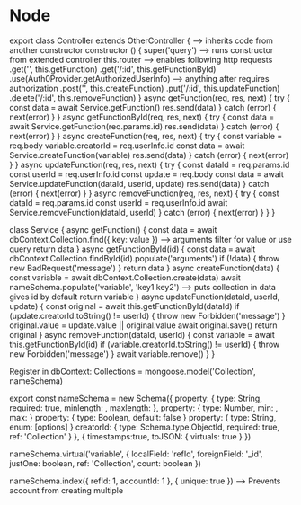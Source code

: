 # Node

<!-- SECTION Controller -->
  export class Controller extends OtherController { --> inherits code from another constructor
    constructor () {
      super('query') --> runs constructor from extended controller
      this.router --> enables following http requests
        .get('', this.getFunction)
        .get('/:id', this.getFunctionById)
        .use(Auth0Provider.getAuthorizedUserInfo) --> anything after requires authorization
        .post('', this.createFunction)
        .put('/:id', this.updateFunction)
        .delete('/:id', this.removeFunction)
    }
    async getFunction(req, res, next) {
      try {
        const data = await Service.getFunction()
        res.send(data)
      } catch (error) {
        next(error)
      }
    }
    async getFunctionById(req, res, next) {
      try {
        const data = await Service.getFunction(req.params.id)
        res.send(data)
      } catch (error) {
        next(error)
      }
    }
    async createFunction(req, res, next) {
      try {
        const variable = req.body
        variable.creatorId = req.userInfo.id
        const data = await Service.createFunction(variable)
        res.send(data)
      } catch (error) {
        next(error)
      }
    }
    async updateFunction(req, res, next) {
      try {
        const dataId = req.params.id
        const userId = req.userInfo.id
        const update = req.body
        const data = await Service.updateFunction(dataId, userId, update)
        res.send(data)
      } catch (error) {
        next(error)
      }
    }
    async removeFunction(req, res, next) {
      try {
        const dataId = req.params.id
        const userId = req.userInfo.id
        await Service.removeFunction(dataId, userId)
      } catch (error) {
        next(error)
      }
    }
  }

<!-- SECTION Service -->
  class Service {
    async getFunction() {
      const data = await dbContext.Collection.find({ key: value }) --> arguments filter for value or use query
      return data
    }
    async getFunctionById(id) {
      const data = await dbContext.Collection.findById(id).populate('arguments')
      if (!data) {
        throw new BadRequest('message')
      }
      return data
    }
    async createFunction(data) {
      const variable = await dbContext.Collection.create(data)
      await nameSchema.populate('variable', 'key1 key2') --> puts collection in data gives id by default
      return variable
    }
    async updateFunction(dataId, userId, update) {
      const original = await this.getFunctionById(dataId)
      if (update.creatorId.toString() != userId) {
        throw new Forbidden('message')
      }
      original.value = update.value || original.value
      await original.save()
      return original
    }
    async removeFunction(dataId, userId) {
      const variable = await this.getFunctionById(id)
      if (variable.creatorId.toString() != userId) {
        throw new Forbidden('message')
      }
      await variable.remove()
    }
  }

<!-- SECTION Database -->
  Register in dbContext:
    Collections = mongoose.model('Collection', nameSchema)

<!-- SECTION Model -->
  export const nameSchema = new Schema({
    property: { type: String, required: true, minlength: , maxlength: },
    property: { type: Number, min: , max: }
    property: { type: Boolean, default: false }
    property: { type: String, enum: [options] }
    creatorId: { type: Schema.type.ObjectId, required: true, ref: 'Collection' }
  }, { timestamps:true, toJSON: { virtuals: true } })

  nameSchema.virtual('variable', {
    localField: 'refId',
    foreignField: '_id',
    justOne: boolean,
    ref: 'Collection',
    count: boolean
  })

  nameSchema.index({ refId: 1, accountId: 1 }, { unique: true }) --> Prevents account from creating multiple
